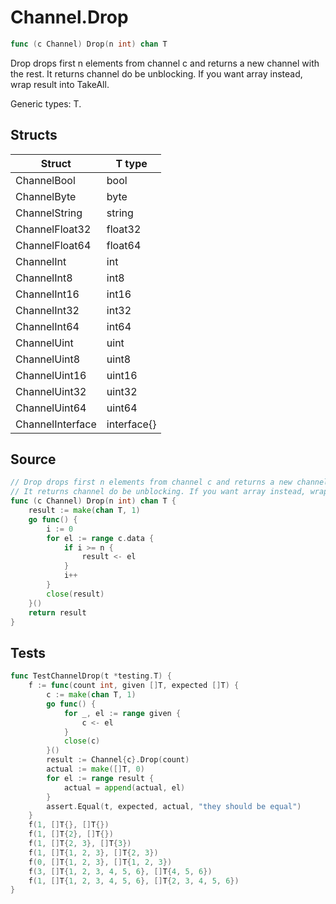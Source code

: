 # Channel.Drop

```go
func (c Channel) Drop(n int) chan T
```

Drop drops first n elements from channel c and returns a new channel with the rest. It returns channel do be unblocking. If you want array instead, wrap result into TakeAll.

Generic types: T.

## Structs

| Struct | T type |
| ------ | ------ |
| ChannelBool | bool |
| ChannelByte | byte |
| ChannelString | string |
| ChannelFloat32 | float32 |
| ChannelFloat64 | float64 |
| ChannelInt | int |
| ChannelInt8 | int8 |
| ChannelInt16 | int16 |
| ChannelInt32 | int32 |
| ChannelInt64 | int64 |
| ChannelUint | uint |
| ChannelUint8 | uint8 |
| ChannelUint16 | uint16 |
| ChannelUint32 | uint32 |
| ChannelUint64 | uint64 |
| ChannelInterface | interface{} |

## Source

```go
// Drop drops first n elements from channel c and returns a new channel with the rest.
// It returns channel do be unblocking. If you want array instead, wrap result into TakeAll.
func (c Channel) Drop(n int) chan T {
	result := make(chan T, 1)
	go func() {
		i := 0
		for el := range c.data {
			if i >= n {
				result <- el
			}
			i++
		}
		close(result)
	}()
	return result
}
```

## Tests

```go
func TestChannelDrop(t *testing.T) {
	f := func(count int, given []T, expected []T) {
		c := make(chan T, 1)
		go func() {
			for _, el := range given {
				c <- el
			}
			close(c)
		}()
		result := Channel{c}.Drop(count)
		actual := make([]T, 0)
		for el := range result {
			actual = append(actual, el)
		}
		assert.Equal(t, expected, actual, "they should be equal")
	}
	f(1, []T{}, []T{})
	f(1, []T{2}, []T{})
	f(1, []T{2, 3}, []T{3})
	f(1, []T{1, 2, 3}, []T{2, 3})
	f(0, []T{1, 2, 3}, []T{1, 2, 3})
	f(3, []T{1, 2, 3, 4, 5, 6}, []T{4, 5, 6})
	f(1, []T{1, 2, 3, 4, 5, 6}, []T{2, 3, 4, 5, 6})
}
```